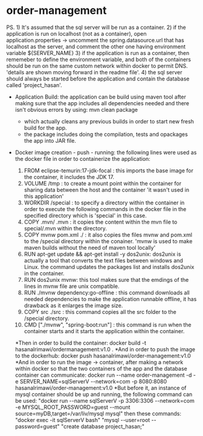# order-management

PS. 1) It's assumed that the sql server will be run as a container.
    2) if the application is run on localhost  (not as a container), open application.properties -> uncomment the spring.datasource.url that has localhost as the server, and comment the other one having environment variable ${SERVER_NAME}
    3) if the application is run as a container, then rememeber to define the environment variable, and both of the containers should be run on the same custom network within docker to permit DNS. 'details are shown moving forward in the readme file'.
    4) the sql server should always be started before the application and contain the database called 'project_hasan'.

* Application Build:
  the application can be build using maven tool after making sure that the app includes all dependencies needed and there isn't obvious errors by using:
  mvn clean package
  - which actually cleans any previous builds in order to start new fresh build for the app.
  - the package includes doing the compilation, tests and opackages the app into JAR file.

* Docker image creation - push - running:
  the following lines were used as the docker file in order to containerize the application:
  1) FROM eclipse-temurin:17-jdk-focal : this imports the base image for the container, it includes the JDK 17.
  2) VOLUME /tmp : to create a mount point within the container for sharing data between the host and the container  'it wasn't used in this application'
  3) WORKDIR /special : to specify a directory within the container in order to execute the following commands in the docker file in the specified directory which is 'special' in this case.
  4) COPY .mvn/ .mvn : it copies the content within the mvn file to special/.mvn within the directory.
  5) COPY mvnw pom.xml ./ : it also copies the files mvnw and pom.xml to the /special directory within the conainer. 'mvnw is used to make maven builds without the need of maven tool locally'
  6) RUN apt-get update && apt-get install -y dos2unix: dos2unix is actually a tool that converts the text files between windows and Linux. the command updates the packages list and installs dos2unix in the container.
  7) RUN dos2unix mvnw: this tool makes sure that the emdings of the lines in mvnw file are unix compatible.
  8) RUN ./mvnw dependency:go-offline : this command downloads all needed dependencies to make the application runnable offline, it has drawback as it enlarges the image size.
  9) COPY src ./src : this command copies all the src folder to the /special directory.
  10) CMD ["./mvnw", "spring-boot:run"] : this command is run when the container starts and it starts the application within the container.

  *Then in order to build the container: docker build -t hasanalrimawi/ordermanagement:v1.0 .
  *And in order to push the image to the dockerhub: docker push hasanalrimawi/order-management:v1.0
  *And in order to run the image -> container, after making a network within docker so that the two containers of the app and the database container can communicate: docker run --name order-management -d -e SERVER_NAME=sqlServerV --network=com -p 8080:8080 hasanalrimawi/order-management:v1.0
  *But before it, an instance of mysql container should be up and running, the following command can be used:
    "docker run --name sqlServerV -p 3306:3306 --network=com -e MYSQL_ROOT_PASSWORD=guest --mount source=myDB,target=/var/liv/mysql mysql"
  then these commands:
  "docker exec -it sqlServerV bash"
  "mysql --user=root --password=guest"
  "create database project_hasan;"